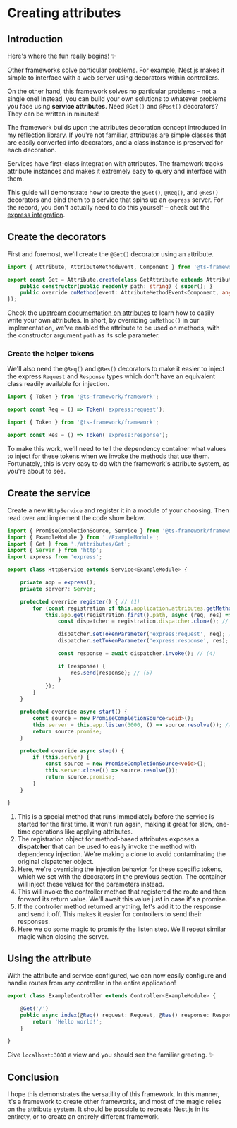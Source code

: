 # Creating attributes

## Introduction

Here's where the fun really begins! :sparkles:

Other frameworks solve particular problems. For example, Nest.js makes it simple to interface with a web server using
decorators within controllers.

On the other hand, this framework solves no particular problems – not a single one! Instead, you can build your own
solutions to whatever problems you face using **service attributes**. Need `@Get()` and `@Post()` decorators? They
can be written in minutes!

The framework builds upon the attributes decoration concept introduced in my
[reflection library](https://docs.bailey.sh/reflection/latest/decorators/attributes/). If you're not familiar,
attributes are simple classes that are easily converted into decorators, and a class instance is preserved for each
decoration.

Services have first-class integration with attributes. The framework tracks attribute instances and makes it extremely
easy to query and interface with them.

This guide will demonstrate how to create the `@Get()`, `@Req()`, and `@Res()` decorators and bind them to a service
that spins up an `express` server. For the record, you don't actually need to do this yourself – check out the
[express integration](../integrations/express.md).

## Create the decorators

First and foremost, we'll create the `@Get()` decorator using an attribute.

```ts title="src/example/attributes/Get.ts"
import { Attribute, AttributeMethodEvent, Component } from '@ts-framework/framework';

export const Get = Attribute.create(class GetAttribute extends Attribute {
	public constructor(public readonly path: string) { super(); }
	public override onMethod(event: AttributeMethodEvent<Component, any>) {}
});
```

Check the [upstream documentation on attributes](https://docs.bailey.sh/reflection/latest/decorators/attributes/) to
learn how to easily write your own attributes. In short, by overriding `onMethod()` in our implementation, we've
enabled the attribute to be used on methods, with the constructor argument `path` as its sole parameter.

### Create the helper tokens

We'll also need the `@Req()` and `@Res()` decorators to make it easier to inject the express `Request` and `Response`
types which don't have an equivalent class readily available for injection.

```ts title="src/example/decorators/Req.ts"
import { Token } from '@ts-framework/framework';

export const Req = () => Token('express:request');
```

```ts title="src/example/decorators/Res.ts"
import { Token } from '@ts-framework/framework';

export const Res = () => Token('express:response');
```

To make this work, we'll need to tell the dependency container what values to inject for these tokens when we invoke
the methods that use them. Fortunately, this is very easy to do with the framework's attribute system, as you're about
to see.

## Create the service

Create a new `HttpService` and register it in a module of your choosing. Then read over and implement the code show
below.

```ts title="src/example/HttpService.ts"
import { PromiseCompletionSource, Service } from '@ts-framework/framework';
import { ExampleModule } from './ExampleModule';
import { Get } from './attributes/Get';
import { Server } from 'http';
import express from 'express';

export class HttpService extends Service<ExampleModule> {

	private app = express();
	private server?: Server;

	protected override register() { // (1)
		for (const registration of this.application.attributes.getMethods(Get)) {
			this.app.get(registration.first().path, async (req, res) => {
				const dispatcher = registration.dispatcher.clone(); // (2)

				dispatcher.setTokenParameter('express:request', req); // (3)
				dispatcher.setTokenParameter('express:response', res);

				const response = await dispatcher.invoke(); // (4)

				if (response) {
					res.send(response); // (5)
				}
			});
		}
	}

	protected override async start() {
		const source = new PromiseCompletionSource<void>();
		this.server = this.app.listen(3000, () => source.resolve()); // (6)
		return source.promise;
	}

	protected override async stop() {
		if (this.server) {
			const source = new PromiseCompletionSource<void>();
			this.server.close(() => source.resolve());
			return source.promise;
		}
	}

}
```

1. This is a special method that runs immediately before the service is started for the first time.
   It won't run again, making it great for slow, one-time operations like applying attributes.
2. The registration object for method-based attributes exposes a **dispatcher** that can be used to easily invoke the
   method with dependency injection. We're making a clone to avoid contaminating the original dispatcher object.
3. Here, we're overriding the injection behavior for these specific tokens, which we set with the decorators in the
   previous section. The container will inject these values for the parameters instead.
4. This will invoke the controller method that registered the route and then forward its return value. We'll await this
   value just in case it's a promise.
5. If the controller method returned anything, let's add it to the response and send it off. This makes it easier for
   controllers to send their responses.
6. Here we do some magic to promisify the listen step. We'll repeat similar magic when closing the server.

## Using the attribute

With the attribute and service configured, we can now easily configure and handle routes from any controller in the
entire application!

```ts title="src/example/ExampleController.ts"
export class ExampleController extends Controller<ExampleModule> {

	@Get('/')
	public async index(@Req() request: Request, @Res() response: Response) {
		return 'Hello world!';
	}

}
```

Give `localhost:3000` a view and you should see the familiar greeting. :sparkles:

## Conclusion

I hope this demonstrates the versatility of this framework. In this manner, it's a framework to create other
frameworks, and most of the magic relies on the attribute system. It should be possible to recreate Nest.js in its
entirety, or to create an entirely different framework.
